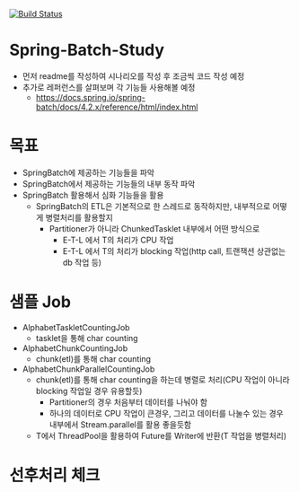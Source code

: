 [![Build Status](https://travis-ci.org/Meteorkor/Spring-Batch-Study.svg?branch=master)](https://travis-ci.org/Meteorkor/Spring-Batch-Study)
# Spring-Batch-Study
 * 먼저 readme를 작성하여 시나리오를 작성 후 조금씩 코드 작성 예정
 * 추가로 레퍼런스를 살펴보며 각 기능들 사용해볼 예정
   * https://docs.spring.io/spring-batch/docs/4.2.x/reference/html/index.html

# 목표
  * SpringBatch에 제공하는 기능들을 파악
  * SpringBatch에서 제공하는 기능들의 내부 동작 파악
  * SpringBatch 활용해서 심화 기능들을 활용
    * SpringBatch의 ETL은 기본적으로 한 스레드로 동작하지만, 내부적으로 어떻게 병렬처리를 활용할지
      * Partitioner가 아니라 ChunkedTasklet 내부에서 어떤 방식으로
        * E-T-L 에서 T의 처리가 CPU 작업
        * E-T-L 에서 T의 처리가 blocking 작업(http call, 트랜잭션 상관없는 db 작업 등)
        

# 샘플 Job
* AlphabetTaskletCountingJob
  * tasklet을 통해 char counting
* AlphabetChunkCountingJob
  * chunk(etl)를 통해 char counting
* AlphabetChunkParallelCountingJob
  * chunk(etl)를 통해 char counting을 하는데 병렬로 처리(CPU 작업이 아니라 blocking 작업일 경우 유용할듯)
    * Partitioner의 경우 처음부터 데이터를 나눠야 함
    * 하나의 데이터로 CPU 작업이 큰경우, 그리고 데이터를 나눌수 있는 경우 내부에서 Stream.parallel를 활용 좋을듯함
  * T에서 ThreadPool을 활용하여 Future를 Writer에 반환(T 작업을 병렬처리)
  

# 선후처리 체크

